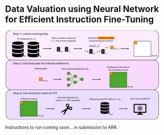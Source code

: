 # Data Valuation using Neural Network for Efficient Instruction Fine-Tuning

![Overview of NN-CIFT](nncift_fig.png)

Instructions to run coming soon... in submission to ARR.